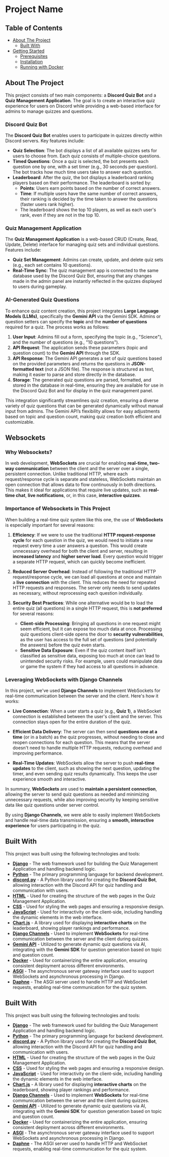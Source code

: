 # Project Name

## Table of Contents

- [About The Project](#about-the-project)
  - [Built With](#built-with)
- [Getting Started](#getting-started)
  - [Prerequisites](#prerequisites)
  - [Installation](#installation)
  - [Running with Docker](#running-with-docker)
  
## About The Project

This project consists of two main components: a **Discord Quiz Bot** and a **Quiz Management Application**. The goal is to create an interactive quiz experience for users on Discord while providing a web-based interface for admins to manage quizzes and questions.

### Discord Quiz Bot

The **Discord Quiz Bot** enables users to participate in quizzes directly within Discord servers. Key features include:

- **Quiz Selection**: The bot displays a list of all available quizzes  sets for users to choose from. Each quiz consists of multiple-choice questions.
- **Timed Questions**: Once a quiz is selected, the bot presents each question one by one, with a set timer (e.g., 30 seconds per question). The bot tracks how much time users take to answer each question.
- **Leaderboard**: After the quiz, the bot displays a leaderboard ranking players based on their performance. The leaderboard is sorted by:
  - **Points**: Users earn points based on the number of correct answers.
  - **Time**: If multiple users have the same number of correct answers, their ranking is decided by the time taken to answer the questions (faster users rank higher).
  - The leaderboard shows the top 10 players, as well as each user's rank, even if they are not in the top 10.

### Quiz Management Application

The **Quiz Management Application** is a web-based CRUD (Create, Read, Update, Delete) interface for managing quiz sets and individual questions. Features include:

- **Quiz Set Management**: Admins can create, update, and delete quiz sets (e.g., each set contains 10 questions).
- **Real-Time Sync**: The quiz management app is connected to the same database used by the Discord Quiz Bot, ensuring that any changes made in the admin panel are instantly reflected in the quizzes displayed to users during gameplay.

### AI-Generated Quiz Questions

To enhance quiz content creation, this project integrates **Large Language Models (LLMs)**, specifically the **Gemini API** via the Gemini SDK. Admins or question setters can specify the **topic** and the **number of questions** required for a quiz. The process works as follows:

1. **User Input**: Admins fill out a form, specifying the topic (e.g., "Science"), and the number of questions (e.g., "10 questions").
2. **API Request**: The application sends these parameters (topic and question count) to the **Gemini API** through the SDK.
3. **API Response**: The Gemini API generates a set of quiz questions based on the provided parameters and returns the questions in **JSON-formatted text** (not a JSON file). The response is structured as text, making it easier to parse and store directly in the database.
4. **Storage**: The generated quiz questions are parsed, formatted, and stored in the database in real-time, ensuring they are available for use in the Discord Quiz Bot and for display in the quiz management panel.

This integration significantly streamlines quiz creation, ensuring a diverse variety of quiz questions that can be generated dynamically without manual input from admins. The Gemini API’s flexibility allows for easy adjustments based on topic and question count, making quiz creation both efficient and customizable.

## Websockets

### Why Websockets?

In web development, **WebSockets** are crucial for enabling **real-time, two-way communication** between the client and the server over a single, persistent connection. Unlike traditional HTTP, where each request/response cycle is separate and stateless, WebSockets maintain an open connection that allows data to flow continuously in both directions. This makes it ideal for applications that require live updates, such as **real-time chat**, **live notifications**, or, in this case, **interactive quizzes**.

### Importance of Websockets in This Project

When building a real-time quiz system like this one, the use of **WebSockets** is especially important for several reasons:

1. **Efficiency**: If we were to use the traditional **HTTP request-response cycle** for each question in the quiz, we would need to initiate a new request every time a user answers a question. This would create unnecessary overhead for both the client and server, resulting in **increased latency** and **higher server load**. Every question would trigger a separate HTTP request, which can quickly become inefficient.

2. **Reduced Server Overhead**: Instead of following the traditional HTTP request/response cycle, we can load all questions at once and maintain a **live connection** with the client. This reduces the need for repeated HTTP requests and responses. The server only needs to send updates as necessary, without reprocessing each question individually.

3. **Security Best Practices**: While one alternative would be to load the entire quiz (all questions) in a single HTTP request, this is **not preferred** for several reasons:
   - **Client-side Processing**: Bringing all questions in one request might seem efficient, but it can expose too much data at once. Processing quiz questions client-side opens the door to **security vulnerabilities**, as the user has access to the full set of questions (and potentially the answers) before the quiz even starts.
   - **Sensitive Data Exposure**: Even if the quiz content itself isn't classified as sensitive data, exposing too much at once can lead to unintended security risks. For example, users could manipulate data or game the system if they had access to all questions in advance.

### Leveraging WebSockets with Django Channels

In this project, we've used **Django Channels** to implement WebSockets for real-time communication between the server and the client. Here's how it works:

- **Live Connection**: When a user starts a quiz (e.g., **Quiz 1**), a WebSocket connection is established between the user's client and the server. This connection stays open for the entire duration of the quiz.
  
- **Efficient Data Delivery**: The server can then send **questions one at a time** (or in a batch) as the quiz progresses, without needing to close and reopen connections for each question. This means that the server doesn't need to handle multiple HTTP requests, reducing overhead and improving performance.

- **Real-Time Updates**: WebSockets allow the server to push **real-time updates** to the client, such as showing the next question, updating the timer, and even sending quiz results dynamically. This keeps the user experience smooth and interactive.

In summary, **WebSockets** are used to **maintain a persistent connection**, allowing the server to send quiz questions as needed and minimizing unnecessary requests, while also improving security by keeping sensitive data like quiz questions under server control.

By using **Django Channels**, we were able to easily implement WebSockets and handle real-time data transmission, ensuring a **smooth, interactive experience** for users participating in the quiz.


## Built With

This project was built using the following technologies and tools:

- **[Django](https://www.djangoproject.com/)** - The web framework used for building the Quiz Management Application and handling backend logic.
- **[Python](https://www.python.org/)** - The primary programming language for backend development.
- **[discord.py](https://discordpy.readthedocs.io/en/stable/)** - A Python library used for creating the **Discord Quiz Bot**, allowing interaction with the Discord API for quiz handling and communication with users.
- **[HTML](https://developer.mozilla.org/en-US/docs/Web/HTML)** - Used for creating the structure of the web pages in the Quiz Management Application.
- **[CSS](https://developer.mozilla.org/en-US/docs/Web/CSS)** - Used for styling the web pages and ensuring a responsive design.
- **[JavaScript](https://developer.mozilla.org/en-US/docs/Web/JavaScript)** - Used for interactivity on the client-side, including handling the dynamic elements in the web interface.
- **[Chart.js](https://www.chartjs.org/)** - A library used for displaying **interactive charts** on the leaderboard, showing player rankings and performance.
- **[Django Channels](https://channels.readthedocs.io/en/stable/)** - Used to implement **WebSockets** for real-time communication between the server and the client during quizzes.
- **[Gemini API](https://www.google.com/search?q=gemini+api)** - Utilized to generate dynamic quiz questions via AI, integrating with the **Gemini SDK** for question generation based on topic and question count.
- **[Docker](https://www.docker.com/)** - Used for containerizing the entire application, ensuring consistent deployment across different environments.
- **[ASGI](https://asgi.readthedocs.io/en/latest/)** - The asynchronous server gateway interface used to support WebSockets and asynchronous processing in Django.
- **[Daphne](https://www.django-channels.com/)** - The ASGI server used to handle HTTP and WebSocket requests, enabling real-time communication for the quiz system.


## Built With

This project was built using the following technologies and tools:

- **[Django](https://www.djangoproject.com/)** - The web framework used for building the Quiz Management Application and handling backend logic.
- **[Python](https://www.python.org/)** - The primary programming language for backend development.
- **[discord.py](https://discordpy.readthedocs.io/en/stable/)** - A Python library used for creating the **Discord Quiz Bot**, allowing interaction with the Discord API for quiz handling and communication with users.
- **[HTML](https://developer.mozilla.org/en-US/docs/Web/HTML)** - Used for creating the structure of the web pages in the Quiz Management Application.
- **[CSS](https://developer.mozilla.org/en-US/docs/Web/CSS)** - Used for styling the web pages and ensuring a responsive design.
- **[JavaScript](https://developer.mozilla.org/en-US/docs/Web/JavaScript)** - Used for interactivity on the client-side, including handling the dynamic elements in the web interface.
- **[Chart.js](https://www.chartjs.org/)** - A library used for displaying **interactive charts** on the leaderboard, showing player rankings and performance.
- **[Django Channels](https://channels.readthedocs.io/en/stable/)** - Used to implement **WebSockets** for real-time communication between the server and the client during quizzes.
- **[Gemini API](https://www.google.com/search?q=gemini+api)** - Utilized to generate dynamic quiz questions via AI, integrating with the **Gemini SDK** for question generation based on topic and question count.
- **[Docker](https://www.docker.com/)** - Used for containerizing the entire application, ensuring consistent deployment across different environments.
- **[ASGI](https://asgi.readthedocs.io/en/latest/)** - The asynchronous server gateway interface used to support WebSockets and asynchronous processing in Django.
- **[Daphne](https://www.django-channels.com/)** - The ASGI server used to handle HTTP and WebSocket requests, enabling real-time communication for the quiz system.

